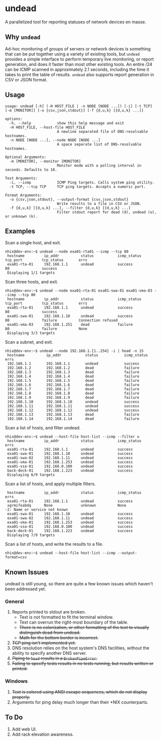 # undead
A parallelized tool for reporting statuses of network devices en masse.

## Why `undead`

Ad-hoc monitoring of groups of servers or network devices is something that can be put together using a variety of existing tools, but `undead` provides a simple interface to perform temporary live monitoring, or report generation, and does it faster than most other existing tools. An entire /24 can be ICMP scanned in approximately 2.1 seconds, including the time it takes to print the table of results. `undead` also supports report generation in CSV or JSON format.

## Usage
```
usage: undead [-h] (-H HOST_FILE | -n NODE [NODE ...]) [-i] [-t TCP] [-m [MONITOR]] [-o {csv,json,stdout}] [-f {d,u,k} [{d,u,k} ...]]

options:
  -h, --help            show this help message and exit
  -H HOST_FILE, --host-file HOST_FILE
                        A newline separated file of DNS-resolvable hostnames.
  -n NODE [NODE ...], --node NODE [NODE ...]
                        A space separate list of DNS-resolvable hostnames.

Optional Arguments:
  -m [MONITOR], --monitor [MONITOR]
                        Monitor mode with a polling interval in seconds. Defaults to 10.

Test Arguments:
  -i, --icmp            ICMP Ping targets. Calls system ping utility.
  -t TCP, --tcp TCP     TCP ping targets. Accepts a numeric port.

Format Arguments:
  -o {csv,json,stdout}, --output-format {csv,json,stdout}
                        Write results to a file in CSV or JSON.
  -f {d,u,k} [{d,u,k} ...], --filter {d,u,k} [{d,u,k} ...]
                        Filter stdout report for dead (d), undead (u), or unknown (k).
```

## Examples
Scan a single host, and exit.
```
nhix@dev-env:~$ undead --node exa01-rta01 --icmp --tcp 80
 hostname         ip_addr          status           icmp_status      tcp_port         tcp_status       errs
 exa01-rta-01     192.168.1.1      undead           success          80               success
 Displaying 1/1 targets
```

Scan three hosts, and exit.
```
nhix@dev-env:~$ undead --node exa01-rta-01 exa01-swa-01 exa01-vma-03 --icmp --tcp 80
 hostname         ip_addr          status           icmp_status      tcp_port         tcp_status       errs
 exa01-rta-01     192.168.1.1      undead           success          80               success
 exa01-swa-01     192.168.1.10     undead           success          80               failure          Connection refused
 exa01-vma-03     192.168.1.251    dead             failure          80               failure          None
 Displaying 3/3 targets
```

Scan a subnet, and exit.
```
nhix@dev-env:~$ undead --node 192.168.1.{1..254} -i | head -n 15
 hostname          ip_addr           status            icmp_status       errs
 192.168.1.1       192.168.1.1       undead            success
 192.168.1.2       192.168.1.2       dead              failure
 192.168.1.3       192.168.1.3       dead              failure
 192.168.1.4       192.168.1.4       dead              failure
 192.168.1.5       192.168.1.5       dead              failure
 192.168.1.6       192.168.1.6       dead              failure
 192.168.1.7       192.168.1.7       dead              failure
 192.168.1.8       192.168.1.8       dead              failure
 192.168.1.9       192.168.1.9       dead              failure
 192.168.1.10      192.168.1.10      undead            success
 192.168.1.11      192.168.1.11      undead            success
 192.168.1.12      192.168.1.12      undead            success
 192.168.1.13      192.168.1.13      dead              failure
 192.168.1.14      192.168.1.14      dead              failure
```

Scan a list of hosts, and filter undead.
```
nhix@dev-env:~$ undead --host-file host-list --icmp --filter u
 hostname         ip_addr          status           icmp_status      errs
 exa01-rta-01     192.168.1.1      undead           success
 exa01-swa-01     192.168.1.10     undead           success
 exa01-swa-02     192.168.1.11     undead           success
 exa01-vma-01     192.168.1.253    undead           success
 exa01-ssa-01     192.168.0.100    undead           success
 back-deck-01     192.168.1.223    undead           success
 Displaying 6/9 targets
```

Scan a list of hosts, and apply multiple filters.
```
 hostname         ip_addr          status           icmp_status      errs
 exa01-rta-01     192.168.1.1      undead           success
 xgrmifeabdq      None             unknown          None             -2: Name or service not known
 exa01-swa-01     192.168.1.10     undead           success
 exa01-swa-02     192.168.1.11     undead           success
 exa01-vma-01     192.168.1.253    undead           success
 exa01-ssa-01     192.168.0.100    undead           success
 back-deck-01     192.168.1.223    undead           success
 Displaying 7/9 targets
```

Scan a list of hosts, and write the results to a file.
```
nhix@dev-env:~$ undead --host-file host-list --icmp --output-format=csv
```

## Known Issues
undead is still young, so there are quite a few known issues which haven't been addressed yet.

### General
1. Reports printed to stdout are broken.
   - Text is not formatted to fit the terminal window.
   - Text can overrun the right-most boundary of the table.
   - ~~There is no colorization, or other formatting of the text to visually distinguish dead from undead.~~
   - ~~Math for the bottom border is incorrect.~~
2. ~~TCP ping isn't implemented yet.~~
3. DNS resolution relies on the host system's DNS facilities, without the ability to specify another DNS server.
4. ~~Piping to `head` results in a `BrokenPipeError`.~~
5. ~~Failing to specify tests results in no tests running, but results written or printed.~~

### Windows
1. ~~Text is colored using ANSI escape sequences, which do not display properly.~~
2. Arguments for ping delay much longer than their *NIX counterparts.

## To Do
1. Add web UI.
2. Add rack elevation awareness.
